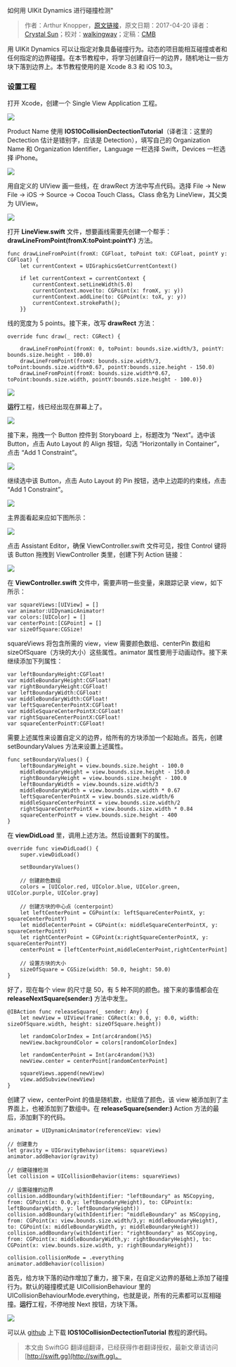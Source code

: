 如何用 UIKit Dynamics 进行碰撞检测"

> 作者：Arthur Knopper，[原文链接](https://www.ioscreator.com/tutorials/collision-detection-uikit-dynamics-ios-tutorial-ios10)，原文日期：2017-04-20
> 译者：[Crystal Sun](http://www.jianshu.com/users/7a2d2cc38444/latest_articles)；校对：[walkingway](http://chengway.in/)；定稿：[CMB](https://github.com/chenmingbiao)
  









用 UIKit Dynamics 可以让指定对象具备碰撞行为。动态的项目能相互碰撞或者和任何指定的边界碰撞。在本节教程中，将学习创建自行一的边界，随机地让一些方块下落到边界上。本节教程使用的是 Xcode 8.3 和 iOS 10.3。



### 设置工程

打开 Xcode，创建一个 Single View Application 工程。

![](http://swift.gg/img/articles/collision-detection-uikit-dynamics-ios-tutorial-ios10/single-view-xcode-templateformat=1500w1504677793.38)

Product Name 使用 **IOS10CollisionDectectionTutorial**（译者注：这里的 Dectection 估计是错别字，应该是 Detection），填写自己的 Organization Name 和 Organization Identifier，Language 一栏选择 Swift，Devices 一栏选择 iPhone。

![](http://swift.gg/img/articles/collision-detection-uikit-dynamics-ios-tutorial-ios10/line-view-uiviewformat=1500w1504677799.47)

用自定义的 UIView 画一些线，在 drawRect 方法中写点代码。选择 File -> New File -> iOS -> Source -> Cocoa Touch Class。Class 命名为 LineView，其父类为 UIView。

![](http://swift.gg/img/articles/collision-detection-uikit-dynamics-ios-tutorial-ios10/line-view-uiviewformat=1500w1504677799.47)

打开 **LineView.swift** 文件，想要画线需要先创建一个帮手：**drawLineFromPoint(fromX:toPoint:pointY:)** 方法。

    
    func drawLineFromPoint(fromX: CGFloat, toPoint toX: CGFloat, pointY y: CGFloat) {
        let currentContext = UIGraphicsGetCurrentContext()
            
        if let currentContext = currentContext {
            currentContext.setLineWidth(5.0)
            currentContext.move(to: CGPoint(x: fromX, y: y))
            currentContext.addLine(to: CGPoint(x: toX, y: y))
            currentContext.strokePath();
        }}

线的宽度为 5 points。接下来，改写 **drawRect** 方法：

    
    override func draw(_ rect: CGRect) {
            
        drawLineFromPoint(fromX: 0, toPoint: bounds.size.width/3, pointY: bounds.size.height - 100.0)
        drawLineFromPoint(fromX: bounds.size.width/3, toPoint:bounds.size.width*0.67, pointY:bounds.size.height - 150.0)
        drawLineFromPoint(fromX: bounds.size.width*0.67, toPoint:bounds.size.width, pointY:bounds.size.height - 100.0)}

![](http://swift.gg/img/articles/collision-detection-uikit-dynamics-ios-tutorial-ios10/custom-class-identity-inspectorformat=500w1504677802.86)

**运行**工程，线已经出现在屏幕上了。

![](http://swift.gg/img/articles/collision-detection-uikit-dynamics-ios-tutorial-ios10/format=750w1504677808.44)

接下来，拖拽一个 Button 控件到 Storyboard 上，标题改为 “Next”。选中该 Button，点击 Auto Layout 的 Align 按钮，勾选 “Horizontally in Container”，点击 “Add 1 Constraint”。

![](http://swift.gg/img/articles/collision-detection-uikit-dynamics-ios-tutorial-ios10/auto-layout-horizontally-in-containerformat=750w1504677809.87)

继续选中该 Button，点击 Auto Layout 的 Pin 按钮，选中上边距的约束线，点击 “Add 1 Constraint”。

![](http://swift.gg/img/articles/collision-detection-uikit-dynamics-ios-tutorial-ios10/button-pin-to-topformat=750w1504677818.01)

主界面看起来应如下图所示：

![](http://swift.gg/img/articles/collision-detection-uikit-dynamics-ios-tutorial-ios10/collision-detection-storyboardformat=750w1504677819.34)

点击 Assistant Editor，确保 ViewController.swift 文件可见，按住 Control 键将该 Button 拖拽到 ViewController 类里，创建下列 Action 链接：

![](http://swift.gg/img/articles/collision-detection-uikit-dynamics-ios-tutorial-ios10/release%3Dsquare-actionformat=750w1504677820.03)

在 **ViewController.swift** 文件中，需要声明一些变量，来跟踪记录 view，如下所示：

    
    var squareViews:[UIView] = []
    var animator:UIDynamicAnimator!
    var colors:[UIColor] = []
    var centerPoint:[CGPoint] = []
    var sizeOfSquare:CGSize!

squareViews 将包含所需的 view，view 需要颜色数组、centerPin 数组和 sizeOfSquare（方块的大小）这些属性。animator 属性要用于动画动作。接下来继续添加下列属性：

    
    var leftBoundaryHeight:CGFloat!
    var middleBoundaryHeight:CGFloat!
    var rightBoundaryHeight:CGFloat!
    var leftBoundaryWidth:CGFloat!
    var middleBoundaryWidth:CGFloat!
    var leftSquareCenterPointX:CGFloat!
    var middleSquareCenterPointX:CGFloat!
    var rightSquareCenterPointX:CGFloat!
    var squareCenterPointY:CGFloat!

需要上述属性来设置自定义的边界，给所有的方块添加一个起始点。首先，创建 setBoundaryValues 方法来设置上述属性。

    
    func setBoundaryValues() {
        leftBoundaryHeight = view.bounds.size.height - 100.0
        middleBoundaryHeight = view.bounds.size.height - 150.0
        rightBoundaryHeight = view.bounds.size.height - 100.0
        leftBoundaryWidth = view.bounds.size.width/3
        middleBoundaryWidth = view.bounds.size.width * 0.67
        leftSquareCenterPointX = view.bounds.size.width/6
        middleSquareCenterPointX = view.bounds.size.width/2
        rightSquareCenterPointX = view.bounds.size.width * 0.84
        squareCenterPointY = view.bounds.size.height - 400
    }

在 **viewDidLoad** 里，调用上述方法。然后设置剩下的属性。

    
    override func viewDidLoad() {
        super.viewDidLoad()
            
        setBoundaryValues()
                
        // 创建颜色数组
        colors = [UIColor.red, UIColor.blue, UIColor.green, UIColor.purple, UIColor.gray]
                
        // 创建方块的中心点（centerpoint）
        let leftCenterPoint = CGPoint(x: leftSquareCenterPointX, y: squareCenterPointY)
        let middleCenterPoint = CGPoint(x: middleSquareCenterPointX, y: squareCenterPointY)
        let rightCenterPoint = CGPoint(x:rightSquareCenterPointX, y: squareCenterPointY)
        centerPoint = [leftCenterPoint,middleCenterPoint,rightCenterPoint]
                
        // 设置方块的大小
        sizeOfSquare = CGSize(width: 50.0, height: 50.0) 
    }

好了，现在每个 view 的尺寸是 50，有 5 种不同的颜色。接下来的事情都会在 **releaseNextSquare(sender:)** 方法中发生。

    
    @IBAction func releaseSquare(_ sender: Any) {
        let newView = UIView(frame: CGRect(x: 0.0, y: 0.0, width: sizeOfSquare.width, height: sizeOfSquare.height))
            
        let randomColorIndex = Int(arc4random()%5)
        newView.backgroundColor = colors[randomColorIndex]
            
        let randomCenterPoint = Int(arc4random()%3)
        newView.center = centerPoint[randomCenterPoint]
            
        squareViews.append(newView)
        view.addSubview(newView)
    }

创建了 view，centerPoint 的值是随机数，也赋值了颜色，该 view 被添加到了主界面上，也被添加到了数组中。在 **releaseSquare(sender:)** Action 方法的最后，添加剩下的代码。

    
    animator = UIDynamicAnimator(referenceView: view)
    
    // 创建重力
    let gravity = UIGravityBehavior(items: squareViews)
    animator.addBehavior(gravity)
    
    // 创建碰撞检测
    let collision = UICollisionBehavior(items: squareViews)
            
    // 设置碰撞的边界
    collision.addBoundary(withIdentifier: "leftBoundary" as NSCopying, from: CGPoint(x: 0.0,y: leftBoundaryHeight), to: CGPoint(x: leftBoundaryWidth, y: leftBoundaryHeight))
    collision.addBoundary(withIdentifier: "middleBoundary" as NSCopying, from: CGPoint(x: view.bounds.size.width/3,y: middleBoundaryHeight), to: CGPoint(x: middleBoundaryWidth, y: middleBoundaryHeight))
    collision.addBoundary(withIdentifier: "rightBoundary" as NSCopying, from: CGPoint(x: middleBoundaryWidth,y: rightBoundaryHeight), to: CGPoint(x: view.bounds.size.width, y: rightBoundaryHeight))
            
    collision.collisionMode = .everything
    animator.addBehavior(collision)

首先，给方块下落的动作增加了重力，接下来，在自定义边界的基础上添加了碰撞行为。默认的碰撞模式是 UICollisionBehaviour 里的 UICollisionBehaviourMode.everything，也就是说，所有的元素都可以互相碰撞。**运行**工程，不停地按 Next 按钮，方块下落。

![](http://swift.gg/img/articles/collision-detection-uikit-dynamics-ios-tutorial-ios10/collision-detection-simulatorformat=750w1504677820.83)

可以从 [github](https://github.com/ioscreator/ioscreator) 上下载 **IOS10CollisionDectectionTutorial** 教程的源代码。
> 本文由 SwiftGG 翻译组翻译，已经获得作者翻译授权，最新文章请访问 [http://swift.gg](http://swift.gg)。